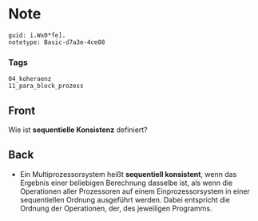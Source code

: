 # Note
```
guid: i.Wx0*fe].
notetype: Basic-d7a3e-4ce08
```

### Tags
```
04_koheraenz
11_para_block_prozess
```

## Front
Wie ist <b>sequentielle Konsistenz</b> definiert?

## Back
<ul><li>Ein Multiprozessorsystem heißt <strong>sequentiell konsistent</strong>, wenn das Ergebnis einer beliebigen Berechnung dasselbe ist, als wenn die Operationen aller Prozessoren auf einem Einprozessorsystem in einer sequentiellen Ordnung ausgeführt werden. Dabei entspricht die Ordnung der Operationen, der, des jeweiligen Programms.
</li></ul><div></div>

